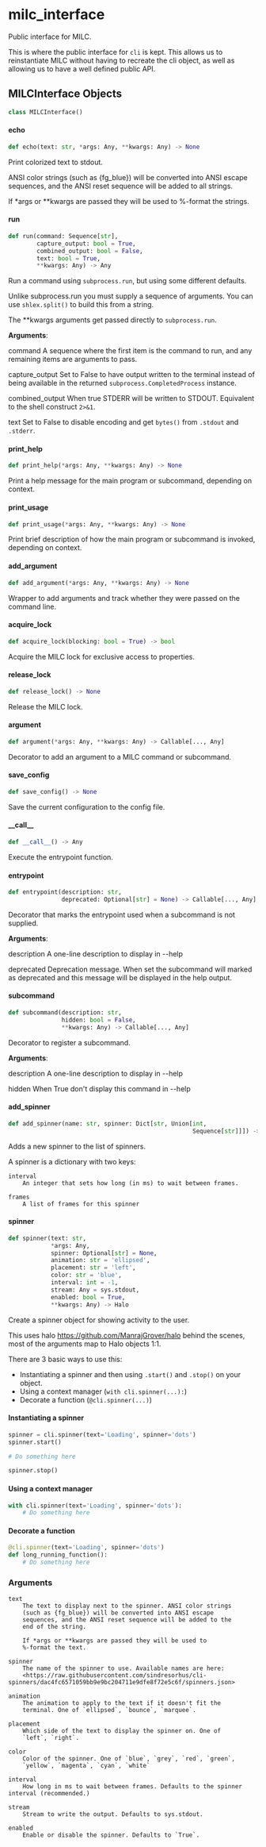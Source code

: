 <a id="milc_interface"></a>

# milc\_interface

Public interface for MILC.

This is where the public interface for `cli` is kept. This allows us to reinstantiate MILC without having to recreate the cli object, as well as allowing us to have a well defined public API.

<a id="milc_interface.MILCInterface"></a>

## MILCInterface Objects

```python
class MILCInterface()
```

<a id="milc_interface.MILCInterface.echo"></a>

#### echo

```python
def echo(text: str, *args: Any, **kwargs: Any) -> None
```

Print colorized text to stdout.

ANSI color strings (such as {fg_blue}) will be converted into ANSI
escape sequences, and the ANSI reset sequence will be added to all
strings.

If *args or **kwargs are passed they will be used to %-format the strings.

<a id="milc_interface.MILCInterface.run"></a>

#### run

```python
def run(command: Sequence[str],
        capture_output: bool = True,
        combined_output: bool = False,
        text: bool = True,
        **kwargs: Any) -> Any
```

Run a command using `subprocess.run`, but using some different defaults.

Unlike subprocess.run you must supply a sequence of arguments. You can use `shlex.split()` to build this from a string.

The **kwargs arguments get passed directly to `subprocess.run`.

**Arguments**:

  command
  A sequence where the first item is the command to run, and any remaining items are arguments to pass.
  
  capture_output
  Set to False to have output written to the terminal instead of being available in the returned `subprocess.CompletedProcess` instance.
  
  combined_output
  When true STDERR will be written to STDOUT. Equivalent to the shell construct `2>&1`.
  
  text
  Set to False to disable encoding and get `bytes()` from `.stdout` and `.stderr`.

<a id="milc_interface.MILCInterface.print_help"></a>

#### print\_help

```python
def print_help(*args: Any, **kwargs: Any) -> None
```

Print a help message for the main program or subcommand, depending on context.

<a id="milc_interface.MILCInterface.print_usage"></a>

#### print\_usage

```python
def print_usage(*args: Any, **kwargs: Any) -> None
```

Print brief description of how the main program or subcommand is invoked, depending on context.

<a id="milc_interface.MILCInterface.add_argument"></a>

#### add\_argument

```python
def add_argument(*args: Any, **kwargs: Any) -> None
```

Wrapper to add arguments and track whether they were passed on the command line.

<a id="milc_interface.MILCInterface.acquire_lock"></a>

#### acquire\_lock

```python
def acquire_lock(blocking: bool = True) -> bool
```

Acquire the MILC lock for exclusive access to properties.

<a id="milc_interface.MILCInterface.release_lock"></a>

#### release\_lock

```python
def release_lock() -> None
```

Release the MILC lock.

<a id="milc_interface.MILCInterface.argument"></a>

#### argument

```python
def argument(*args: Any, **kwargs: Any) -> Callable[..., Any]
```

Decorator to add an argument to a MILC command or subcommand.

<a id="milc_interface.MILCInterface.save_config"></a>

#### save\_config

```python
def save_config() -> None
```

Save the current configuration to the config file.

<a id="milc_interface.MILCInterface.__call__"></a>

#### \_\_call\_\_

```python
def __call__() -> Any
```

Execute the entrypoint function.

<a id="milc_interface.MILCInterface.entrypoint"></a>

#### entrypoint

```python
def entrypoint(description: str,
               deprecated: Optional[str] = None) -> Callable[..., Any]
```

Decorator that marks the entrypoint used when a subcommand is not supplied.

**Arguments**:

  description
  A one-line description to display in --help
  
  deprecated
  Deprecation message. When set the subcommand will marked as deprecated and this message will be displayed in the help output.

<a id="milc_interface.MILCInterface.subcommand"></a>

#### subcommand

```python
def subcommand(description: str,
               hidden: bool = False,
               **kwargs: Any) -> Callable[..., Any]
```

Decorator to register a subcommand.

**Arguments**:

  
  description
  A one-line description to display in --help
  
  hidden
  When True don't display this command in --help

<a id="milc_interface.MILCInterface.add_spinner"></a>

#### add\_spinner

```python
def add_spinner(name: str, spinner: Dict[str, Union[int,
                                                    Sequence[str]]]) -> None
```

Adds a new spinner to the list of spinners.

A spinner is a dictionary with two keys:

    interval
        An integer that sets how long (in ms) to wait between frames.

    frames
        A list of frames for this spinner

<a id="milc_interface.MILCInterface.spinner"></a>

#### spinner

```python
def spinner(text: str,
            *args: Any,
            spinner: Optional[str] = None,
            animation: str = 'ellipsed',
            placement: str = 'left',
            color: str = 'blue',
            interval: int = -1,
            stream: Any = sys.stdout,
            enabled: bool = True,
            **kwargs: Any) -> Halo
```

Create a spinner object for showing activity to the user.

This uses halo <https://github.com/ManrajGrover/halo> behind the scenes, most of the arguments map to Halo objects 1:1.

There are 3 basic ways to use this:

* Instantiating a spinner and then using `.start()` and `.stop()` on your object.
* Using a context manager (`with cli.spinner(...):`)
* Decorate a function (`@cli.spinner(...)`)

#### Instantiating a spinner

```python
spinner = cli.spinner(text='Loading', spinner='dots')
spinner.start()

# Do something here

spinner.stop()
```

#### Using a context manager

```python
with cli.spinner(text='Loading', spinner='dots'):
    # Do something here
```

#### Decorate a function

```python
@cli.spinner(text='Loading', spinner='dots')
def long_running_function():
    # Do something here
```

### Arguments

    text
        The text to display next to the spinner. ANSI color strings
        (such as {fg_blue}) will be converted into ANSI escape
        sequences, and the ANSI reset sequence will be added to the
        end of the string.

        If *args or **kwargs are passed they will be used to
        %-format the text.

    spinner
        The name of the spinner to use. Available names are here:
        <https://raw.githubusercontent.com/sindresorhus/cli-spinners/dac4fc6571059bb9e9bc204711e9dfe8f72e5c6f/spinners.json>

    animation
        The animation to apply to the text if it doesn't fit the
        terminal. One of `ellipsed`, `bounce`, `marquee`.

    placement
        Which side of the text to display the spinner on. One of
        `left`, `right`.

    color
        Color of the spinner. One of `blue`, `grey`, `red`, `green`,
        `yellow`, `magenta`, `cyan`, `white`

    interval
        How long in ms to wait between frames. Defaults to the spinner interval (recommended.)

    stream
        Stream to write the output. Defaults to sys.stdout.

    enabled
        Enable or disable the spinner. Defaults to `True`.

